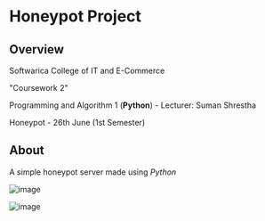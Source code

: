 # Honeypot Project
## Overview

Softwarica College of IT and E-Commerce

"Coursework 2"

Programming and Algorithm 1 (**Python**) - Lecturer: Suman Shrestha

Honeypot - 26th June (1st Semester)

## About

A simple honeypot server made using _Python_

![image](https://github.com/Makkkiiii/Honeypot/assets/148240694/8736df73-94cb-4973-9f56-68ed62e746e9)

![image](https://github.com/Makkkiiii/Honeypot/assets/148240694/457b4788-1d36-4003-be80-9083ecf6f5a2)




